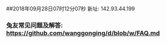 ##2018年09月28日07时12分07秒 新址: 142.93.44.199
### 兔友常见问题及解答: https://github.com/wanggonging/d/blob/w/FAQ.md
